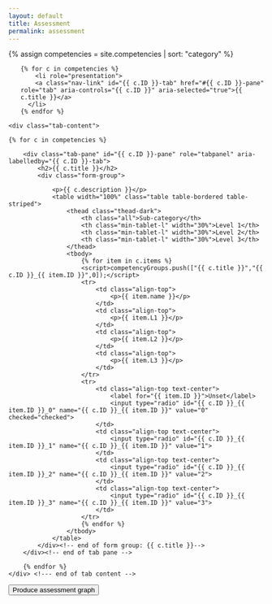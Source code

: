 ```yaml
---
layout: default
title: Assessment
permalink: assessment
---
```

{% assign competencies = site.competencies | sort: "category" %}
<script>var competencyGroups = [];</script>

<div id="smartwizard">
    <!-- Setup tabs -->
    <ul class="nav" id="Tabs" role="tablist">

    {% for c in competencies %}
        <li role="presentation">
        <a class="nav-link" id="{{ c.ID }}-tab" href="#{{ c.ID }}-pane" role="tab" aria-controls="{{ c.ID }}" aria-selected="true">{{ c.title }}</a>
      </li>
    {% endfor %}
</ul>
    

<form id="assessment">


    <div class="tab-content">

    {% for c in competencies %}

        <div class="tab-pane" id="{{ c.ID }}-pane" role="tabpanel" aria-labelledby="{{ c.ID }}-tab">
            <h2>{{ c.title }}</h2>
            <div class="form-group">
      
                <p>{{ c.description }}</p>
                <table width="100%" class="table table-bordered table-striped">
                    <thead class="thead-dark">
                        <th class="all">Sub-category</th>
                        <th class="min-tablet-l" width="30%">Level 1</th>
                        <th class="min-tablet-l" width="30%">Level 2</th>
                        <th class="min-tablet-l" width="30%">Level 3</th>
                    </thead>
                    <tbody>
                        {% for item in c.items %}
                        <script>competencyGroups.push(["{{ c.title }}","{{ c.ID }}_{{ item.ID }}",0]);</script>
                        <tr>
                            <td class="align-top">
                                <p>{{ item.name }}</p>
                            </td>
                            <td class="align-top">
                                <p>{{ item.L1 }}</p>
                            </td>
                            <td class="align-top">
                                <p>{{ item.L2 }}</p>
                            </td>
                            <td class="align-top">
                                <p>{{ item.L3 }}</p>
                            </td>
                        </tr>
                        <tr>
                            <td class="align-top text-center">
                                <label for="{{ item.ID }}">Unset</label>
                                <input type="radio" id="{{ c.ID }}_{{ item.ID }}_0" name="{{ c.ID }}_{{ item.ID }}" value="0" checked="checked">
                            </td>
                            <td class="align-top text-center">
                                <input type="radio" id="{{ c.ID }}_{{ item.ID }}_1" name="{{ c.ID }}_{{ item.ID }}" value="1">
                            </td>
                            <td class="align-top text-center">
                                <input type="radio" id="{{ c.ID }}_{{ item.ID }}_2" name="{{ c.ID }}_{{ item.ID }}" value="2">
                            </td>
                            <td class="align-top text-center">
                                <input type="radio" id="{{ c.ID }}_{{ item.ID }}_3" name="{{ c.ID }}_{{ item.ID }}" value="3">
                            </td>
                        </tr>
                        {% endfor %}
                    </tbody>
                </table>
            </div><!-- end of form group: {{ c.title }}-->
        </div><!-- end of tab pane -->

        {% endfor %}
    </div> <!--- end of tab content -->

<div class="text-center"><button type="submit" class="btn btn-primary">Produce assessment graph</button></div>  
  

</form>


</div> <!-- end of smartwizard -->
<canvas id="radarChart"></canvas>